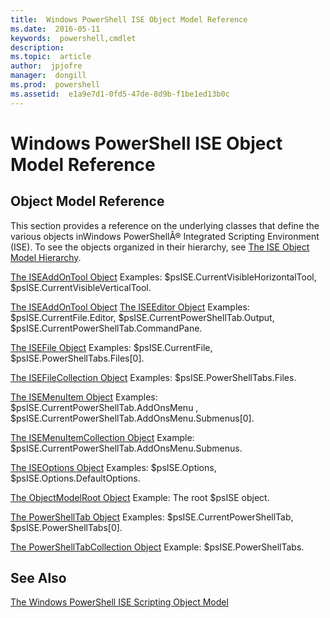 ```yaml
---
title:  Windows PowerShell ISE Object Model Reference
ms.date:  2016-05-11
keywords:  powershell,cmdlet
description:  
ms.topic:  article
author:  jpjofre
manager:  dongill
ms.prod:  powershell
ms.assetid:  e1a9e7d1-0fd5-47de-8d9b-f1be1ed13b0c
---
```


# Windows PowerShell ISE Object Model Reference
  
## Object Model Reference
 This section provides a reference on the underlying classes that define the various objects inWindows PowerShellÂ® Integrated Scripting Environment (ISE). To see the objects organized in their hierarchy, see [The ISE Object Model Hierarchy](The-ISE-Object-Model-Hierarchy.md).

 [The ISEAddOnTool Object](The-ISEAddOnTool-Object.md)
 Examples: $psISE.CurrentVisibleHorizontalTool, $psISE.CurrentVisibleVerticalTool.

 [The ISEAddOnTool Object](The-ISEAddOnTool-Object.md)
  [The ISEEditor Object](The-ISEEditor-Object.md)
 Examples: $psISE.CurrentFile.Editor, $psISE.CurrentPowerShellTab.Output, $psISE.CurrentPowerShellTab.CommandPane.

 [The ISEFile Object](The-ISEFile-Object.md)
 Examples: $psISE.CurrentFile, $psISE.PowerShellTabs.Files\[0\].

 [The ISEFileCollection Object](The-ISEFileCollection-Object.md)
 Examples: $psISE.PowerShellTabs.Files.

 [The ISEMenuItem Object](The-ISEMenuItem-Object.md)
 Examples: $psISE.CurrentPowerShellTab.AddOnsMenu , $psISE.CurrentPowerShellTab.AddOnsMenu.Submenus\[0\].

 [The ISEMenuItemCollection Object](The-ISEMenuItemCollection-Object.md)
 Example: $psISE.CurrentPowerShellTab.AddOnsMenu.Submenus.

 [The ISEOptions Object](The-ISEOptions-Object.md)
 Examples: $psISE.Options, $psISE.Options.DefaultOptions.

 [The ObjectModelRoot Object](The-ObjectModelRoot-Object.md)
 Example: The root $psISE object.

 [The PowerShellTab Object](The-PowerShellTab-Object.md)
 Examples: $psISE.CurrentPowerShellTab, $psISE.PowerShellTabs\[0\].

 [The PowerShellTabCollection Object](The-PowerShellTabCollection-Object.md)
 Example: $psISE.PowerShellTabs.

## See Also
 [The Windows PowerShell ISE Scripting Object Model](The-Windows-PowerShell-ISE-Scripting-Object-Model.md)

  
